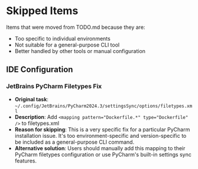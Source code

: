 # Skipped Items

Items that were moved from TODO.md because they are:
- Too specific to individual environments
- Not suitable for a general-purpose CLI tool
- Better handled by other tools or manual configuration

## IDE Configuration

### JetBrains PyCharm Filetypes Fix
- **Original task**: `~/.config/JetBrains/PyCharm2024.3/settingsSync/options/filetypes.xml`
- **Description**: Add `<mapping pattern="Dockerfile.*" type="Dockerfile" />` to filetypes.xml
- **Reason for skipping**: This is a very specific fix for a particular PyCharm installation issue. It's too environment-specific and version-specific to be included as a general-purpose CLI command.
- **Alternative solution**: Users should manually add this mapping to their PyCharm filetypes configuration or use PyCharm's built-in settings sync features.